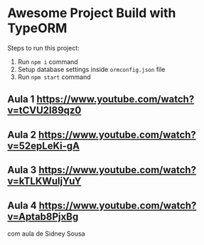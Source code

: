 # Awesome Project Build with TypeORM

Steps to run this project:

1. Run `npm i` command
2. Setup database settings inside `ormconfig.json` file
3. Run `npm start` command

## Aula 1 https://www.youtube.com/watch?v=tCVU2l89qz0
## Aula 2 https://www.youtube.com/watch?v=52epLeKi-gA
## Aula 3 https://www.youtube.com/watch?v=kTLKWuljYuY
## Aula 4 https://www.youtube.com/watch?v=Aptab8PjxBg

com aula de Sidney Sousa
